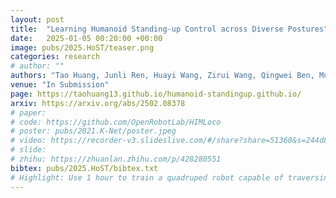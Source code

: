 ```yaml
---
layout: post
title:  "Learning Humanoid Standing-up Control across Diverse Postures"
date:   2025-01-05 00:20:00 +00:00
image: pubs/2025.HoST/teaser.png
categories: research
# author: ""
authors: "Tao Huang, Junli Ren, Huayi Wang, Zirui Wang, Qingwei Ben, Muning Wen, Xiao Chen, Jianan Li, <strong>Jiangmiao Pang</strong>"
venue: "In Submission"
page: https://taohuang13.github.io/humanoid-standingup.github.io/
arxiv: https://arxiv.org/abs/2502.08378
# paper: 
# code: https://github.com/OpenRobotLab/HIMLoco
# poster: pubs/2021.K-Net/poster.jpeg
# video: https://recorder-v3.slideslive.com/#/share?share=51360&s=244d89a2-1418-4fd5-89fe-dc9616fc6efd
# slide:
# zhihu: https://zhuanlan.zhihu.com/p/428280551
bibtex: pubs/2025.HoST/bibtex.txt
# Highlight: Use 1 hour to train a quadruped robot capable of traversing any terrain under any disturbances in the open world.
---
```

